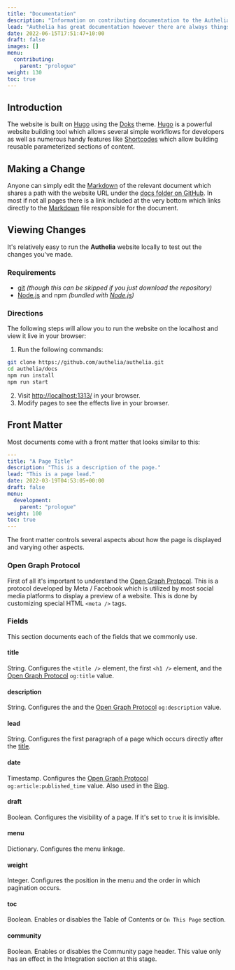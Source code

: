 ```yaml
---
title: "Documentation"
description: "Information on contributing documentation to the Authelia project."
lead: "Authelia has great documentation however there are always things that can be added. This section describes the contribution process for the documentation even though it's incredibly easy."
date: 2022-06-15T17:51:47+10:00
draft: false
images: []
menu:
  contributing:
    parent: "prologue"
weight: 130
toc: true
---
```


## Introduction

The website is built on [Hugo] using the [Doks] theme. [Hugo] is a powerful website building tool which allows several
simple workflows for developers as well as numerous handy features like [Shortcodes] which allow building reusable
parameterized sections of content.

## Making a Change

Anyone can simply edit the [Markdown] of the relevant document which shares a path with the website URL under the
[docs folder on GitHub]. In most if not all pages there is a link included at the very bottom which links directly to
the [Markdown] file responsible for the document.

## Viewing Changes

It's relatively easy to run the __Authelia__ website locally to test out the changes you've made.

### Requirements

* [git] *(though this can be skipped if you just download the repository)*
* [Node.js] and npm *(bundled with [Node.js])*

### Directions

The following steps will allow you to run the website on the localhost and view it live in your browser:

1. Run the following commands:

  ```bash
  git clone https://github.com/authelia/authelia.git
  cd authelia/docs
  npm run install
  npm run start
  ```

2. Visit [http://localhost:1313/](http://localhost:1313/) in your browser.
3. Modify pages to see the effects live in your browser.

## Front Matter

Most documents come with a front matter that looks similar to this:

```yaml
---
title: "A Page Title"
description: "This is a description of the page."
lead: "This is a page lead."
date: 2022-03-19T04:53:05+00:00
draft: false
menu:
  development:
    parent: "prologue"
weight: 100
toc: true
---
```

The front matter controls several aspects about how the page is displayed and varying other aspects.

### Open Graph Protocol

First of all it's important to understand the [Open Graph Protocol]. This is a protocol developed by Meta / Facebook
which is utilized by most social media platforms to display a preview of a website. This is done by customizing special
HTML `<meta />` tags.

### Fields

This section documents each of the fields that we commonly use.

#### title

String. Configures the `<title />` element, the first `<h1 />` element, and the [Open Graph Protocol] `og:title` value.

#### description

String. Configures the and the [Open Graph Protocol] `og:description` value.

#### lead

String. Configures the first paragraph of a page which occurs directly after the [title](#title).

#### date

Timestamp. Configures the [Open Graph Protocol] `og:article:published_time` value. Also used in the [Blog](../../blog).

#### draft

Boolean. Configures the visibility of a page. If it's set to `true` it is invisible.

#### menu

Dictionary. Configures the menu linkage.

#### weight

Integer. Configures the position in the menu and the order in which pagination occurs.

#### toc

Boolean. Enables or disables the Table of Contents or `On This Page` section.

#### community

Boolean. Enables or disables the Community page header. This value only has an effect in the Integration section at this
stage.

[docs folder on GitHub]: https://github.com/authelia/authelia/tree/master/docs
[Hugo]: https://gohugo.io/
[Shortcodes]: https://gohugo.io/content-management/shortcodes/
[Doks]: https://getdoks.org/
[Markdown]: https://www.markdownguide.org/
[git]: https://git-scm.com/
[Node.js]: https://nodejs.org/en/
[Open Graph Protocol]: https://ogp.me/
